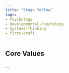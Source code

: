 ```yaml
---
title: "Stage Yellow"
tags:
- Psychology
- Developmental-Psychology
- Systems-Thinking
- first-draft
---
```


## Core Values

...

